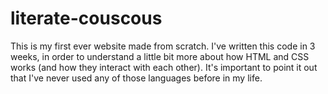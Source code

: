 # literate-couscous
This is my first ever website made from scratch. I've written this code in 3 weeks, in order to understand a little bit more about how HTML and CSS works (and how they interact with each other). It's important to point it out that I've never used any of those languages before in my life.
